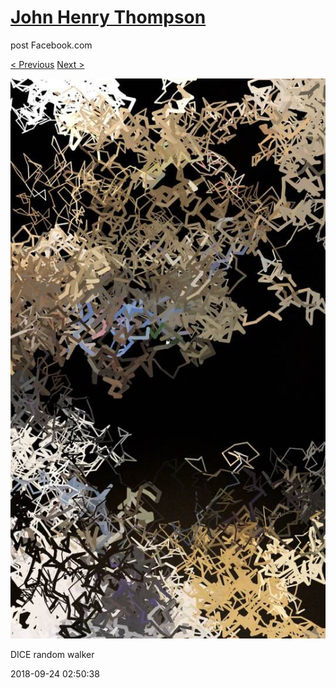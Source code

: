 # [John Henry Thompson](../README.md)
post Facebook.com

[< Previous](2018-09-24-2.md) [Next >](2018-09-24-4.md)

[![](../media/2018-09-24/Timeline-Photos-DICE-random-walker.jpg)](../README.md)

DICE random walker

2018-09-24 02:50:38